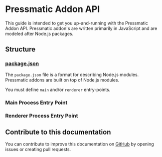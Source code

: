# Pressmatic Addon API

This guide is intended to get you up-and-running with the Pressmatic Addon API. Pressmatic addon's are written primarily in JavaScript and are modeled after Node.js packages.


## Structure

### [package.json](addon_manifest.md)


The ```package.json``` file is a format for describing Node.js modules. Pressmatic addons are built on top of Node.js modules.

You must define ```main``` and/or ```renderer``` entry-points.

### Main Process Entry Point

### Renderer Process Entry Point

## Contribute to this documentation

You can contribute to improve this documentation on [GitHub](https://github.com/pressmatic/docs-addon-api) by opening issues or creating pull requests.
